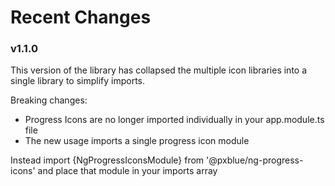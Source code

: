 # Recent Changes

### v1.1.0
This version of the library has collapsed the multiple icon libraries into a single library to simplify imports.

Breaking changes:
* Progress Icons are no longer imported individually in your app.module.ts file
* The new usage imports a single progress icon module

Instead import {NgProgressIconsModule} from '@pxblue/ng-progress-icons' and place that module in your imports array
